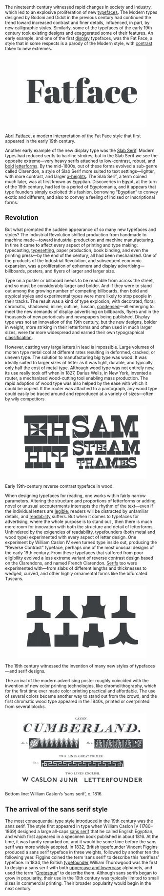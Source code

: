 The nineteenth century witnessed rapid changes in society and industry, which led to an explosive proliferation of new [typefaces](/glossary/typeface). The Modern types designed by Bodoni and Didot in the previous century had continued the trend toward increased contrast and finer details, influenced, in part, by new calligraphic styles. Similarly, some of the typefaces of the early 19th century took existing designs and exaggerated some of their features. An early example, and one of the first [display](/glossary/display) typefaces, was the Fat Face, a style that in some respects is a parody of the Modern style, with [contrast](/glossary/contrast) taken to new extremes.

<figure>

![A specimen for Abril Fatface.](images/GFKhistoftype5.1.svg)

</figure>
<figcaption><a href="https://fonts.google.com/specimen/Abril+Fatface">Abril Fatface</a>, a modern interpretation of the Fat Face style that first appeared in the early 19th century.</figcaption>

Another early example of the new display type was the [Slab Serif](/glossary/slab_serif_egyptian_clarendon). Modern types had reduced serifs to hairline strokes, but in the Slab Serif we see the opposite extreme—very heavy serifs attached to low-contrast, robust, and [bold](/glossary/bold) [letterforms](/glossary/letterform). By the mid-1800s, out of these forms evolved a sub-genre called Clarendon, a style of Slab Serif more suited to text settings—lighter, with more contrast, and larger [x-heights](/glossary/x_height). The Slab Serif, a term coined much later, was at first known as Egyptian. Discoveries in Egypt, at the turn of the 19th century, had led to a period of Egyptomania, and it appears that type founders simply exploited this fashion, borrowing “Egyptian” to convey exotic and different, and also to convey a feeling of incised or inscriptional forms.

## Revolution

But what prompted the sudden appearance of so many new typefaces and styles? The Industrial Revolution shifted production from handmade to machine made—toward industrial production and machine manufacturing. In time it came to affect every aspect of printing and type making: typecasting, [typesetting](/glossary/typesetting), paper production, book binding, and even the printing press—by the end of the century, all had been mechanized. One of the products of the Industrial Revolution, and subsequent economic expansion, was a proliferation of ephemera and display advertising—billboards, posters, and flyers of larger and larger size.

Type on a poster or billboard needs to be readable from across the street, and so must be considerably larger and bolder. And if they were to stand out among the growing number of competing billboards, then bold and atypical styles and experimental types were more likely to stop people in their tracks. The result was a kind of type explosion, with decorated, floral, chromatic, shadowed, inline, outline, Tuscan, [condensed](/glossary/condensed_narrow_compressed)—all emerging to meet the new demands of display advertising on billboards, flyers and in the thousands of new periodicals and newspapers being published. Display type was not an innovation of the 19th century, but the new designs, bolder in weight, more striking in their letterforms and often used in much larger sizes, were far more widespread and earned their own typographical [classification](/glossary/classification). 

However, casting very large letters in lead is impossible. Large volumes of molten type metal cool at different rates resulting in deformed, cracked, or uneven type. The solution to manufacturing big type was wood. It was ideally suited to larger sizes of letter as it was light, durable, and typically only half the cost  of metal type. Although wood type was not entirely new, its use really took off when in 1827, Darius Wells, in New York, invented a router, a mechanized wood-cutting tool enabling mass production. The rapid adoption of wood type was also helped by the ease with which it could be copied. If the  router was attached to a pantograph, any wood type could easily be traced around and reproduced at a variety of sizes—often by wily competitors.

<figure>

![A scan of a wood type specimen.](images/GFKhistoftype5.2.svg)

</figure>
<figcaption>Early 19th-century reverse contrast typeface in wood.</figcaption>

When designing typefaces for reading, one works within fairly narrow parameters. Altering the structure and proportions of letterforms or adding novel or unusual accouterments interrupts the rhythm of the text—even if the individual letters are [legible](/glossary/legibility), readers will be distracted by unfamiliar details, and [readability](/glossary/readability)  suffers. But when it comes to typefaces for advertising, where the whole purpose is to stand out , then there is much more room for innovation with both the structure and detail of letterforms. Unhindered by the exigencies of readability, typefounders (both metal and wood type) experimented with every aspect of letter design. One experiment by William Caslon IV even turned type inside out, producing the “Reverse Contrast” typeface, perhaps one of the most unusual designs of the early 19th century. From these typefaces that suffered from poor eligibility evolved a less extreme variant of reverse contrast design based on the Clarendons, and named French Clarendon. [Serifs](/glossary/serif) too were experimented with—from slabs of different lengths and thicknesses to wedged, curved, and other highly ornamental forms like the bifurcated Tuscans.

<figure>

![A selection of different styles of Tuscan.](images/GFKhistoftype5.3.svg)

</figure>
<figcaption>The 19th century witnessed the invention of many new styles of typefaces—and serif designs.</figcaption>

The arrival of the modern advertising poster roughly coincided with the invention of new color printing technologies, like chromolithography, which for the first time ever made color printing practical and affordable. The use of several colors became another way to stand out from the crowd, and the first chromatic wood type appeared in the 1840s, printed or overprinted from several blocks.

<figure>

![Scan of a specimen showing four faces, including William Caslon’s ‘sans serif’ design.](images/GFKhistoftype5.4.svg)

</figure>
<figcaption>Bottom line: William Caslon’s ‘sans serif’, c. 1816.</figcaption>

## The arrival of the sans serif style

The most consequential type style introduced in the 19th century was the sans serif. The style first appeared in type when William Caslon IV (1780–1869) designed a large all-caps [sans serif](/glossary/sans_serif) that he called English Egyptian, and which first appeared in a specimen book published in about 1816. At the time, it was hardly remarked on, and it would be some time before the sans serif was more widely adopted. In 1832, British typefounder Vincent Figgins produced a sans serif typeface in three weights, followed by another ten the following year. Figgins coined the term ‘sans serif’ to describe this ‘serifless’ typeface. In 1834, the British [typefounder](/glossary/type_foundry) William Thorowgood was the first to design a sans serif with both [uppercase and lowercase](/glossary/uppercase_lowercase) alphabets, and used the term “[Grotesque](/glossary/grotesque_neo_grotesque)” to describe them. Although sans serifs began to grow in popularity, their use in the 19th century was typically limited to small sizes in commercial printing. Their broader popularity would begin in the next century.

